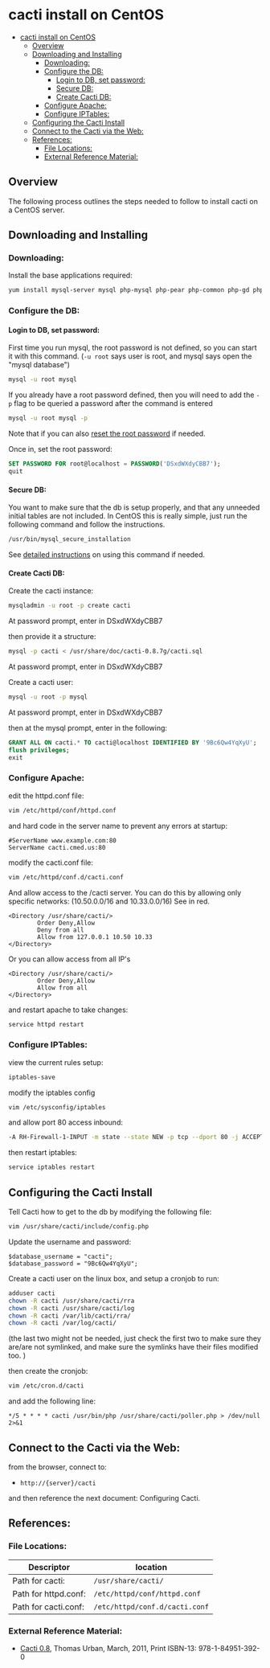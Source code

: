 # cacti install on CentOS
- [cacti install on CentOS](#cacti-install-on-centos)
  - [Overview](#overview)
  - [Downloading and Installing](#downloading-and-installing)
    - [Downloading:](#downloading)
    - [Configure the DB:](#configure-the-db)
      - [Login to DB, set password:](#login-to-db-set-password)
      - [Secure DB:](#secure-db)
      - [Create Cacti DB:](#create-cacti-db)
    - [Configure Apache:](#configure-apache)
    - [Configure IPTables:](#configure-iptables)
  - [Configuring the Cacti Install](#configuring-the-cacti-install)
  - [Connect to the Cacti via the Web:](#connect-to-the-cacti-via-the-web)
  - [References:](#references)
    - [File Locations:](#file-locations)
    - [External Reference Material:](#external-reference-material)

## Overview
The following process outlines the steps needed to follow to install cacti on a CentOS server.  

## Downloading and Installing

### Downloading: 
Install the base applications required: 
```bash
yum install mysql-server mysql php-mysql php-pear php-common php-gd php-devel php php-mbstring php-cli php-snmp php-pear-Net-SMTP php-mysql httpd cacti
```

### Configure the DB: 

#### Login to DB, set password: 
First time you run mysql, the root password is not defined, so you can start it with this command. (`-u root` says user is root, and mysql says open the "mysql database")
```bash
mysql -u root mysql
```

If you already have a root password defined, then you will need to add the `-p` flag to be queried a password after the command is entered
```bash
mysql -u root mysql -p
```

Note that if you can also [reset the root password]() if needed.

Once in, set the root password:
```sql
SET PASSWORD FOR root@localhost = PASSWORD('DSxdWXdyCBB7');
quit
```

#### Secure DB: 
You want to make sure that the db is setup properly, and that any unneeded initial tables are not included.  In CentOS this is really simple, just run the following command and follow the instructions.  
```bash
/usr/bin/mysql_secure_installation
```

See [detailed instructions]() on using this command if needed. 

#### Create Cacti DB:
Create the cacti instance: 
```bash
mysqladmin -u root -p create cacti
```

At password prompt, enter in DSxdWXdyCBB7

then provide it a structure: 
```bash
mysql -p cacti < /usr/share/doc/cacti-0.8.7g/cacti.sql
```
At password prompt, enter in DSxdWXdyCBB7

Create a cacti user: 
```bash
mysql -u root -p mysql
```

At password prompt, enter in DSxdWXdyCBB7

then at the mysql prompt, enter in the following: 
```sql
GRANT ALL ON cacti.* TO cacti@localhost IDENTIFIED BY '9Bc6Qw4YqXyU';
flush privileges; 
exit
```

### Configure Apache: 
edit the httpd.conf file: 
```bash
vim /etc/httpd/conf/httpd.conf
```

and hard code in the server name to prevent any errors at startup: 
```
#ServerName www.example.com:80
ServerName cacti.cmed.us:80
```

modify the cacti.conf file: 
```bash
vim /etc/httpd/conf.d/cacti.conf
```

And allow access to the /cacti server.  You can do this by allowing only specific networks: (10.50.0.0/16 and 10.33.0.0/16)  See in red. 
```
<Directory /usr/share/cacti/>
        Order Deny,Allow
        Deny from all
        Allow from 127.0.0.1 10.50 10.33
</Directory>
```

Or you can allow access from all IP's
```
<Directory /usr/share/cacti/>
        Order Deny,Allow
        Allow from all
</Directory>
```
and restart apache to take changes: 
```bash
service httpd restart
```

### Configure IPTables: 

view the current rules setup: 
```bash
iptables-save
```

modify the iptables config
```bash
vim /etc/sysconfig/iptables
```

and allow port 80 access inbound: 
```bash
-A RH-Firewall-1-INPUT -m state --state NEW -p tcp --dport 80 -j ACCEPT
```

then restart iptables: 
```bash
service iptables restart
```

## Configuring the Cacti Install
Tell Cacti how to get to the db by modifying the following file: 
```bash
vim /usr/share/cacti/include/config.php
```

Update the username and password: 
```
$database_username = "cacti";
$database_password = "9Bc6Qw4YqXyU";
```

Create a cacti user on the linux box, and setup a cronjob to run: 
```bash
adduser cacti
chown -R cacti /usr/share/cacti/rra
chown -R cacti /usr/share/cacti/log
chown -R cacti /var/lib/cacti/rra/
chown -R cacti /var/log/cacti/ 
```

(the last two might not be needed, just check the first two to make sure they are/are not symlinked, and make sure the symlinks have their files modified too. )

then create the cronjob: 
```bash
vim /etc/cron.d/cacti
```

and add the following line: 
```cron
*/5 * * * * cacti /usr/bin/php /usr/share/cacti/poller.php > /dev/null 2>&1
```

## Connect to the Cacti via the Web: 
from the browser, connect to: 
- `http://{server}/cacti`

and then reference the next document: Configuring Cacti.


## References: 
### File Locations: 

| Descriptor | location |
|--|--|
Path for cacti:   |      `/usr/share/cacti/`
Path for httpd.conf:  | `/etc/httpd/conf/httpd.conf`
Path for cacti.conf: | `/etc/httpd/conf.d/cacti.conf`   

### External Reference Material: 
- [Cacti 0.8](http://my.safaribooksonline.com/book/-/9781849513920), Thomas Urban, March, 2011, Print ISBN-13: 978-1-84951-392-0
  